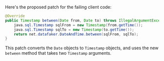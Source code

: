 Here's the proposed patch for the failing client code:

```java
@Override
public Timestamp between(Date from, Date to) throws IllegalArgumentException {
    java.sql.Timestamp sqlFrom = new Timestamp(from.getTime());
    java.sql.Timestamp sqlTo = new Timestamp(to.getTime());
    return net.datafaker.DateAndTime.between(sqlFrom, sqlTo);
}
```

This patch converts the `Date` objects to `Timestamp` objects, and uses the new `between` method that takes two `Timestamp` arguments.